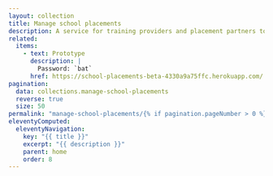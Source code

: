 ```yaml
---
layout: collection
title: Manage school placements
description: A service for training providers and placement partners to manage their mentors and placements
related:
  items:
    - text: Prototype
      description: |
        Password: `bat`
      href: https://school-placements-beta-4330a9a75ffc.herokuapp.com/
pagination:
  data: collections.manage-school-placements
  reverse: true
  size: 50
permalink: "manage-school-placements/{% if pagination.pageNumber > 0 %}page/{{ pagination.pageNumber + 1 }}{% endif %}/"
eleventyComputed:
  eleventyNavigation:
    key: "{{ title }}"
    excerpt: "{{ description }}"
    parent: home
    order: 8
---
```

